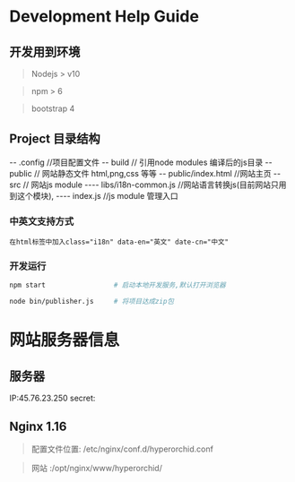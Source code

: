 # Development Help Guide

## 开发用到环境

> Nodejs > v10

> npm > 6

> bootstrap 4



## Project 目录结构

-- .config                //项目配置文件
-- build                  // 引用node modules 编译后的js目录
-- public                 // 网站静态文件 html,png,css 等等
-- public/index.html      //网站主页
-- src                    // 网站js module 
---- libs/i18n-common.js  //网站语言转换js(目前网站只用到这个模块),
---- index.js             //js module 管理入口

### 中英文支持方式
```text
在html标签中加入class="i18n" data-en="英文" date-cn="中文"
```

### 开发运行

```bash
npm start                 # 启动本地开发服务,默认打开浏览器

node bin/publisher.js     # 将项目达成zip包
```




# 网站服务器信息

## 服务器

IP:45.76.23.250 
secret:

## Nginx 1.16

> 配置文件位置: /etc/nginx/conf.d/hyperorchid.conf 

> 网站 :/opt/nginx/www/hyperorchid/



